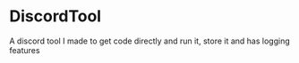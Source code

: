 # DiscordTool
A discord tool I made to get code directly and run it, store it and has logging features
